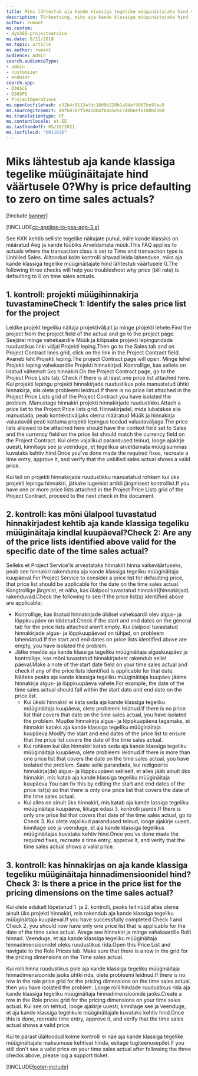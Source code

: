 ```yaml
---
title: Miks lähtestub aja kande klassiga tegelike müüginäitajate hind väärtusele 0?
description: Tõrkeotsing, miks aja kande klassiga müüginäitajate hind lähtestub väärtusele 0.
author: rumant
ms.custom:
- dyn365-projectservice
ms.date: 8/21/2018
ms.topic: article
ms.author: rumant
audience: Admin
search.audienceType:
- admin
- customizer
- enduser
search.app:
- D365CE
- D365PS
- ProjectOperations
ms.openlocfilehash: e32b4c8113afdc18d9b220b1a8daf5007be93ac8
ms.sourcegitcommit: 40f68387f594180af64a5e5c748b6efa188bd300
ms.translationtype: HT
ms.contentlocale: et-EE
ms.lasthandoff: 05/10/2021
ms.locfileid: "6011636"
---
```

# <a name="why-is-price-defaulting-to-zero-on-time-sales-actuals"></a><span data-ttu-id="447d5-103">Miks lähtestub aja kande klassiga tegelike müüginäitajate hind väärtusele 0?</span><span class="sxs-lookup"><span data-stu-id="447d5-103">Why is price defaulting to zero on time sales actuals?</span></span>

[!include [banner](../includes/psa-now-project-operations.md)]

[!INCLUDE[cc-applies-to-psa-app-3.x](../includes/cc-applies-to-psa-app-3x.md)]

<span data-ttu-id="447d5-104">See KKK kehtib selliste tegelike näitajate puhul, mille kande klassiks on määratud Aeg ja kande tüübiks Arveldamata müük.</span><span class="sxs-lookup"><span data-stu-id="447d5-104">This FAQ applies to actuals where the transaction class is set to Time and transaction type is Unbilled Sales.</span></span> <span data-ttu-id="447d5-105">Alltoodud kolm kontrolli aitavad leida lahenduse, miks aja kande klassiga tegelike müüginäitajate hind lähtestub väärtusele 0.</span><span class="sxs-lookup"><span data-stu-id="447d5-105">The following three checks will help you troubleshoot why price (bill rate) is defaulting to 0 on time sales actuals.</span></span>

## <a name="check-1-identify-the-sales-price-list-for-the-project"></a><span data-ttu-id="447d5-106">1. kontroll: projekti müügihinnakirja tuvastamine</span><span class="sxs-lookup"><span data-stu-id="447d5-106">Check 1: Identify the sales price list for the project</span></span>

<span data-ttu-id="447d5-107">Leidke projekt tegeliku näitaja projektiväljalt ja minge projekti lehele.</span><span class="sxs-lookup"><span data-stu-id="447d5-107">Find the project from the project field of the actual and go to the project page.</span></span> <span data-ttu-id="447d5-108">Seejärel minge vahekaardile Müük ja klõpsake projekti lepinguridade ruudustikus linki väljal Projekti leping.</span><span class="sxs-lookup"><span data-stu-id="447d5-108">Then go to the Sales tab and on Project Contract lines grid, click on the link in the Project Contract field.</span></span> <span data-ttu-id="447d5-109">Avaneb leht Projekti leping.</span><span class="sxs-lookup"><span data-stu-id="447d5-109">The project Contract page will open.</span></span> <span data-ttu-id="447d5-110">Minge lehel Projekti leping vahekaardile Projekti hinnakirjad. Kontrollige, kas sellele on lisatud vähemalt üks hinnakiri.</span><span class="sxs-lookup"><span data-stu-id="447d5-110">On the Project Contract page, go to the Project Price Lists tab. Check if there is at least one price list attached here.</span></span> <span data-ttu-id="447d5-111">Kui projekti lepingu projekti hinnakirjade ruudustikus pole manustatud ühtki hinnakirja, siis olete probleemi leidnud.</span><span class="sxs-lookup"><span data-stu-id="447d5-111">If there is no price list attached in the Project Price Lists grid of the Project Contract you have isolated the problem.</span></span> <span data-ttu-id="447d5-112">Manustage hinnakiri projekti hinnakirjade ruudustikku.</span><span class="sxs-lookup"><span data-stu-id="447d5-112">Attach a price list to the Project Price lists grid.</span></span> <span data-ttu-id="447d5-113">Hinnakirjadel, mida lubatakse siia manustada, peab kontekstiväljaks olema määratud Müük ja hinnakirja valuutaväli peab kattuma projekti lepingus toodud valuutaväljaga.</span><span class="sxs-lookup"><span data-stu-id="447d5-113">The price lists allowed to be attached here should have the context field set to Sales and the currency field on the price list should match the currency field on the Project Contract.</span></span> <span data-ttu-id="447d5-114">Kui olete vajalikud parandused teinud, looge ajakirje uuesti, kinnitage see ja veenduge, et tegelikus arveldamata müügisummas kuvataks kehtiv hind.</span><span class="sxs-lookup"><span data-stu-id="447d5-114">Once you’ve done made the required fixes, recreate a time entry, approve it, and verify that the unbilled sales actual shows a valid price.</span></span> 

<span data-ttu-id="447d5-115">Kui teil on projekti hinnakirjade ruudustikku manustatud rohkem kui üks projekti lepingu hinnakiri, jätkake lugemist artikli järgmisest kontrollist.</span><span class="sxs-lookup"><span data-stu-id="447d5-115">If you have one or more price lists attached in the Project Price Lists grid of the Project Contract, proceed to the next check in the document.</span></span>

## <a name="check-2-are-any-of-the-price-lists-identified-above-valid-for-the-specific-date-of-the-time-sales-actual"></a><span data-ttu-id="447d5-116">2. kontroll: kas mõni ülalpool tuvastatud hinnakirjadest kehtib aja kande klassiga tegeliku müüginäitaja kindlal kuupäeval?</span><span class="sxs-lookup"><span data-stu-id="447d5-116">Check 2: Are any of the price lists identified above valid for the specific date of the time sales actual?</span></span>

<span data-ttu-id="447d5-117">Selleks et Project Service'is arvestataks hinnakiri hinna vaikeväärtuseks, peab see hinnakiri rakenduma aja kande klassiga tegeliku müüginäitaja kuupäeval.</span><span class="sxs-lookup"><span data-stu-id="447d5-117">For Project Service to consider a price list for defaulting price, that price list should be applicable for the date on the time sales actual.</span></span> <span data-ttu-id="447d5-118">Kongtrollige järgmist, et näha, kas ülalpool tuvastatud hinnakiri(hinnakirjad) rakenduvad.</span><span class="sxs-lookup"><span data-stu-id="447d5-118">Check the following to see if the price list(s) identified above are applicable:</span></span>
- <span data-ttu-id="447d5-119">Kontrollige, kas lisatud hinnakirjade üldisel vahekaardil olev algus- ja lõppkuupäev on täidetud.</span><span class="sxs-lookup"><span data-stu-id="447d5-119">Check if the start and end dates on the general tab for the price lists attached aren’t empty.</span></span> <span data-ttu-id="447d5-120">Kui ülalpool tuvastatud hinnakirjade algus- ja lõppkuupäevad on tühjad, on probleem lahendatud.</span><span class="sxs-lookup"><span data-stu-id="447d5-120">If the start and end dates on price lists identified above are empty, you have isolated the problem.</span></span> 
- <span data-ttu-id="447d5-121">Jätke meelde aja kande klassiga tegeliku müüginäitaja alguskuupäev ja kontrollige, kas mõni tuvastatud hinnakirjadest rakendub sellel päeval.</span><span class="sxs-lookup"><span data-stu-id="447d5-121">Make a note of the start date field on your time sales actual and check if any of the price lists identified is applicable for that date.</span></span> <span data-ttu-id="447d5-122">Näiteks peaks aja kande klassiga tegeliku müüginäitaja kuupäev jääma hinnakirja algus- ja lõppkuupäeva vahele.</span><span class="sxs-lookup"><span data-stu-id="447d5-122">For example, the date of the time sales actual should fall within the start date and end date on the price list.</span></span> 
    - <span data-ttu-id="447d5-123">Kui ükski hinnakiri ei kata seda aja kande klassiga tegeliku müüginäitaja kuupäeva, olete probleemi leidnud.</span><span class="sxs-lookup"><span data-stu-id="447d5-123">If there is no price list that covers that date on the time sales actual, you have isolated the problem.</span></span> <span data-ttu-id="447d5-124">Muutke hinnakirja algus- ja lõppkuupäeva tagamaks, et hinnakiri kataks aja kande klassiga tegeliku müüginäitaja kuupäeva.</span><span class="sxs-lookup"><span data-stu-id="447d5-124">Modify the start and end dates of the price list to ensure that the price list covers the date of the time sales actual.</span></span> 
    - <span data-ttu-id="447d5-125">Kui rohkem kui üks hinnakiri katab seda aja kande klassiga tegeliku müüginäitaja kuupäeva, olete probleemi leidnud.</span><span class="sxs-lookup"><span data-stu-id="447d5-125">If there is more than one price list that covers the date on the time sales actual, you have isolated the problem.</span></span> <span data-ttu-id="447d5-126">Saate selle parandada, kui redigeerite hinnakirja(de) algus- ja lõppkuupäevi selliselt, et alles jääb ainult üks hinnakiri, mis katab aja kande klassiga tegeliku müüginäitaja kuupäeva.</span><span class="sxs-lookup"><span data-stu-id="447d5-126">You can fix this by editing the start and end dates of the price list(s) so that there is only one price list that covers the date of the time sales actual.</span></span> 
    - <span data-ttu-id="447d5-127">Kui alles on ainult üks hinnakiri, mis katab aja kande lassiga tegeliku müüginäitaja kuupäeva, liikuge edasi 3. kontrolli juurde.</span><span class="sxs-lookup"><span data-stu-id="447d5-127">If there is only one price list that covers that date of the time sales actual, go to Check 3.</span></span>
<span data-ttu-id="447d5-128">Kui olete vajalikud parandused teinud, looge ajakirje uuesti, kinnitage see ja veenduge, et aja kande klassiga tegelikus müüginäitajas kuvataks kehtiv hind.</span><span class="sxs-lookup"><span data-stu-id="447d5-128">Once you’ve done made the required fixes, recreate a time entry, approve it, and verify that the time sales actual shows a valid price.</span></span>

## <a name="check-3-is-there-a-price-in-the-price-list-for-the-pricing-dimensions-on-the-time-sales-actual"></a><span data-ttu-id="447d5-129">3. kontroll: kas hinnakirjas on aja kande klassiga tegeliku müüginäitaja hinnadimensioonidel hind?</span><span class="sxs-lookup"><span data-stu-id="447d5-129">Check 3: Is there a price in the price list for the pricing dimensions on the time sales actual?</span></span>

<span data-ttu-id="447d5-130">Kui olete edukalt lõpetanud 1. ja 2. kontrolli, peaks teil nüüd alles olema ainult üks projekti hinnakiri, mis rakendub aja kande klassiga tegeliku müüginäitaja kuupäeval.</span><span class="sxs-lookup"><span data-stu-id="447d5-130">If you have successfully completed Check 1 and Check 2, you should now have only one price list that is applicable for the date of the time sales actual.</span></span> <span data-ttu-id="447d5-131">Avage see hinnakiri ja minge vahekaardile Rolli hinnad. Veenduge, et aja kande klassiga tegeliku müüginäitaja hinnadimensioonidel oleks ruudustikus rida.</span><span class="sxs-lookup"><span data-stu-id="447d5-131">Open this Price List and navigate to the Role Prices tab. Make sure that there is a row in the grid for the pricing dimensions on the Time sales actual.</span></span>

<span data-ttu-id="447d5-132">Kui rolli hinna ruudustikus pole aja kande klassiga tegeliku müüginäitaja hinnadimensioonide jaoks ühtki rida, olete probleemi leidnud.</span><span class="sxs-lookup"><span data-stu-id="447d5-132">If there is no row in the role price grid for the pricing dimensions on the time sales actual, then you have isolated the problem.</span></span> <span data-ttu-id="447d5-133">Looge rolli hindade ruudustikus rida aja kande klassiga tegeliku müüginäitaja hinnadimensioonide jaoks.</span><span class="sxs-lookup"><span data-stu-id="447d5-133">Create a row in the Role prices grid for the pricing dimensions on your time sales actual.</span></span> <span data-ttu-id="447d5-134">Kui see on tehtud, looge ajakirje uuesti, kinnitage see ja veenduge, et aja kande klassiga tegelikule müüginäitajale kuvataks kehtiv hind.</span><span class="sxs-lookup"><span data-stu-id="447d5-134">Once this is done, recreate time entry, approve it, and verify that the time sales actual shows a valid price.</span></span>

<span data-ttu-id="447d5-135">Kui te pärast ülaltoodud kolme kontrolli ei näe aja kande klassiga tegelike müüginäitajate maksumuse kehtivat hinda, esitage tugiteenusepilet.</span><span class="sxs-lookup"><span data-stu-id="447d5-135">If you still don't see a valid price on your time sales actual after following the three checks above, please log a support ticket.</span></span> 



[!INCLUDE[footer-include](../includes/footer-banner.md)]